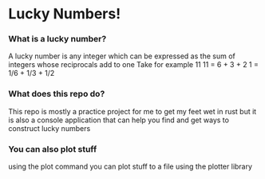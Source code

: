 # Lucky Numbers!
### What is a lucky number?
A lucky number is any integer which can be expressed as the sum of integers whose reciprocals add to one
Take for example 11
11 = 6 + 3 + 2
1 = 1/6 + 1/3 + 1/2

### What does this repo do?
This repo is mostly a practice project for me to get my feet wet in rust but it is also a console application that can help you find and get ways to construct lucky numbers

### You can also plot stuff
using the plot command you can plot stuff to a file using the plotter library
